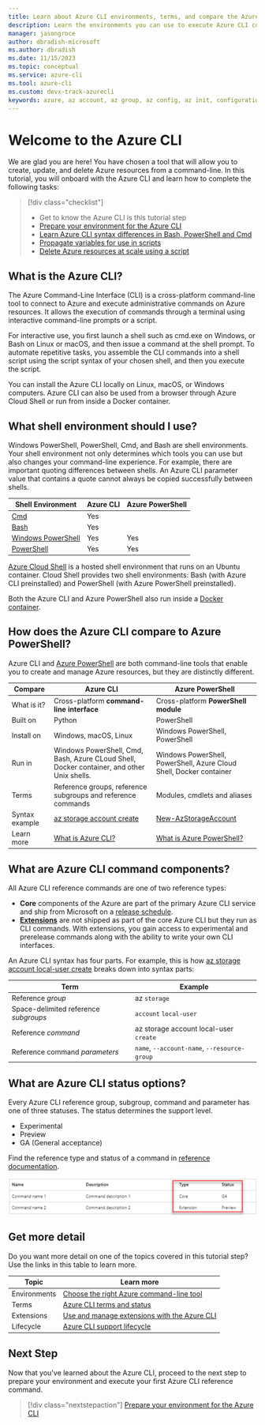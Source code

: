 ```yaml
---
title: Learn about Azure CLI environments, terms, and compare the Azure CLI to Azure PowerShell | Microsoft Docs
description: Learn the environments you can use to execute Azure CLI commands, Azure CLI terms, how the Azure CLI compares to Azure PowerShell.
manager: jasongroce
author: dbradish-microsoft
ms.author: dbradish
ms.date: 11/15/2023
ms.topic: conceptual
ms.service: azure-cli
ms.tool: azure-cli
ms.custom: devx-track-azurecli
keywords: azure, az account, az group, az config, az init, configuration
---
```

# Welcome to the Azure CLI

We are glad you are here! You have chosen a tool that will allow you to create, update, and delete Azure resources from a command-line. In this tutorial, you will onboard with the Azure CLI and learn how to complete the following tasks:

> [!div class="checklist"]
>
> * Get to know the Azure CLI is this tutorial step
> * [Prepare your environment for the Azure CLI](./get-started-tutorial-1-prepare-environment.md)
> * [Learn Azure CLI syntax differences in Bash, PowerShell and Cmd](./get-started-tutorial-2-environment-syntax.md)
> * [Propagate variables for use in scripts](./get-started-tutorial-3-use-variables.md)
> * [Delete Azure resources at scale using a script](./get-started-tutorial-4-delete-resources.md)

## What is the Azure CLI?

The Azure Command-Line Interface (CLI) is a cross-platform command-line tool to connect to Azure and execute administrative commands on Azure resources. It allows the execution of commands through a terminal using interactive command-line prompts or a script.

For interactive use, you first launch a shell such as cmd.exe on Windows, or Bash on Linux or macOS, and then issue a command at the shell prompt. To automate repetitive tasks, you assemble the CLI commands into a shell script using the script syntax of your chosen shell, and then you execute the script.

You can install the Azure CLI locally on Linux, macOS, or Windows computers. Azure CLI can also be used from a browser through Azure Cloud Shell or run from inside a Docker container.

## What shell environment should I use?

Windows PowerShell, PowerShell, Cmd, and Bash are shell environments. Your shell environment not only determines which tools you can use but also changes your command-line experience. For example, there are important quoting differences between shells. An Azure CLI parameter value that contains a quote cannot always be copied successfully between shells.

| Shell Environment | Azure CLI | Azure PowerShell
|-|-|-|
|[Cmd](/windows-server/administration/windows-commands/cmd) | Yes
|[Bash](https://opensource.com/resources/what-bash)| Yes |
|[Windows PowerShell](/powershell/scripting/windows-powershell/overview) | Yes |Yes
|[PowerShell](/powershell/scripting/overview) | Yes | Yes

[Azure Cloud Shell](/azure/cloud-shell/get-started) is a hosted shell environment that runs on an Ubuntu container. Cloud Shell provides two shell environments: Bash (with Azure CLI preinstalled) and PowerShell (with Azure PowerShell preinstalled).

Both the Azure CLI and Azure PowerShell also run inside a [Docker container](./run-azure-cli-docker.md).

## How does the Azure CLI compare to Azure PowerShell?

Azure CLI and [Azure PowerShell](/powershell/azure/) are both command-line tools that enable you to create and manage Azure resources, but they are distinctly different.

| Compare | Azure CLI | Azure PowerShell |
|-|-|-|
|What is it?|Cross-platform **command-line interface** | Cross-platform **PowerShell module**
|Built on | Python | PowerShell
|Install on| Windows, macOS, Linux | Windows PowerShell, PowerShell
|Run in|Windows PowerShell, Cmd, Bash, Azure CLoud Shell, Docker container, and other Unix shells.| Windows PowerShell, PowerShell, Azure Cloud Shell, Docker container
|Terms| Reference groups, reference subgroups and reference commands | Modules, cmdlets and aliases
|Syntax example | [az storage account create](/cli/azure/storage/account#az-storage-account-create) | [New-AzStorageAccount](/powershell/module/az.storage/new-azstorageaccount) |
|Learn more | [What is Azure CLI?](./what-is-azure-cli.md) | [What is Azure PowerShell?](/powershell/azure/what-is-azure-powershell)

## What are Azure CLI command components?

All Azure CLI reference commands are one of two reference types:

* **Core** components of the Azure are part of the primary Azure CLI service and ship from Microsoft on a [release schedule](./release-notes-azure-cli.md).
* **[Extensions](./azure-cli-extensions-overview.md)** are not shipped as part of the core Azure CLI but they run as CLI commands. With extensions, you gain access to experimental and prerelease commands along with the ability to write your own CLI interfaces.

An Azure CLI syntax has four parts. For example, this is how [az storage account local-user create](/cli/azure/storage/account/local-user#az-storage-account-local-user-create) breaks down into syntax parts:

| Term | Example |
|-|-|
| Reference _group_ | az `storage`
| Space-delimited reference _subgroups_ | `account` `local-user`
| Reference _command_ | az storage account local-user `create`
| Reference command _parameters_ | `name`, `--account-name`, `--resource-group`

## What are Azure CLI status options?

Every Azure CLI reference group, subgroup, command and parameter has one of three statuses. The status determines the support level.

* Experimental
* Preview
* GA (General acceptance)

Find the reference type and status of a command in [reference documentation](/cli/azure/reference-index).

![status table](./media/status-table.png)

## Get more detail

Do you want more detail on one of the topics covered in this tutorial step? Use the links in this table to learn more.

|Topic| Learn more|
|-|-|
| Environments | [Choose the right Azure command-line tool](./choose-the-right-azure-command-line-tool.md)
| Terms | [Azure CLI terms and status](reference-types-and-status.md) |
| Extensions | [Use and manage extensions with the Azure CLI](./azure-cli-extensions-overview.md)
| Lifecycle | [Azure CLI support lifecycle]()

## Next Step

Now that you've learned about the Azure CLI, proceed to the next step to prepare your environment and execute your first Azure CLI reference command.

> [!div class="nextstepaction"]
> [Prepare your environment for the Azure CLI](./get-started-tutorial-1-prepare-environment.md)

